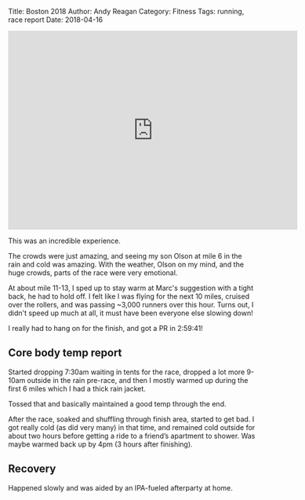 Title: Boston 2018
Author: Andy Reagan
Category: Fitness
Tags: running, race report
Date: 2018-04-16

<iframe height='405' width='590' frameborder='0' allowtransparency='true' scrolling='no' src='https://www.strava.com/activities/1512264672/embed/5c156b1535b242d41fd467738583deb6ee37bd31'></iframe>

This was an incredible experience.

The crowds were just amazing,
and seeing my son Olson at mile 6 in the rain and cold was amazing.
With the weather, Olson on my mind, and the huge crowds, parts of the race were very emotional.

At about mile 11-13, I sped up to stay warm at Marc's suggestion with a tight back,
he had to hold off.
I felt like I was flying for the next 10 miles,
cruised over the rollers, and was passing ~3,000 runners over this hour.
Turns out, I didn't speed up much at all,
it must have been everyone else slowing down!

I really had to hang on for the finish,
and got a PR in 2:59:41!

## Core body temp report

Started dropping 7:30am waiting in tents for the race,
dropped a lot more 9-10am outside in the rain pre-race,
and then I mostly warmed up during the first 6 miles which I had a thick rain jacket.

Tossed that and basically maintained a good temp through the end.

After the race,
soaked and shuffling through finish area,
started to get bad.
I got really cold (as did very many) in that time,
and remained cold outside for about two hours before getting a ride to a friend’s apartment to shower.
Was maybe warmed back up by 4pm (3 hours after finishing).

## Recovery

Happened slowly and was aided by an IPA-fueled afterparty at home.
